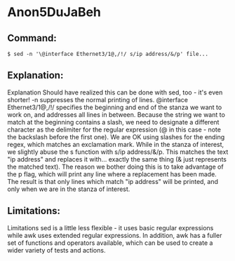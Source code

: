 # Anon5DuJaBeh

## Command:
```
$ sed -n '\@interface Ethernet3/1@,/!/ s/ip address/&/p' file...
```

## Explanation:
Explanation
Should have realized this can be done with sed, too - it's even shorter!
-n suppresses the normal printing of lines.
\@interface Ethernet3/1@,/!/ specifies the beginning and end of the stanza we want to work on, and addresses all lines in between.  Because the string we want to match at the beginning contains a slash, we need to designate a different character as the delimiter for the regular expression (@ in this case - note the backslash before the first one).  We are OK using slashes for the ending regex, which matches an exclamation mark.
While in the stanza of interest, we slightly abuse the s function with s/ip address/&/p.  This matches the text "ip address" and replaces it with... exactly the same thing (& just represents the matched text).  The reason we bother doing this is to take advantage of the p flag, which will print any line where a replacement has been made.
The result is that only lines which match "ip address" will be printed, and only when we are in the stanza of interest.

## Limitations:
Limitations
sed is a little less flexible - it uses basic regular expressions while awk uses extended regular expressions.  In addition, awk has a fuller set of functions and operators available, which can be used to create a wider variety of tests and actions.

